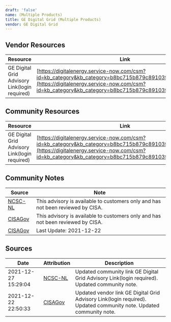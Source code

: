 ```yaml
---
draft: 'false'
name: (Multiple Products)
title: GE Digital Grid (Multiple Products)
vendor: GE Digital Grid
---
```


## Vendor Resources
| Resource | Link |
| --- | --- |
| GE Digital Grid Advisory Link(login required) | [https://digitalenergy.service-now.com/csm?id=kb_category&kb_category=b8bc715b879c89103f22a93e0ebb3585](https://digitalenergy.service-now.com/csm?id=kb_category&kb_category=b8bc715b879c89103f22a93e0ebb3585) |

## Community Resources
| Resource | Link |
| --- | --- |
| GE Digital Grid Advisory Link(login required) | [https://digitalenergy.service-now.com/csm?id=kb_category&kb_category=b8bc715b879c89103f22a93e0ebb3585](https://digitalenergy.service-now.com/csm?id=kb_category&kb_category=b8bc715b879c89103f22a93e0ebb3585) |

## Community Notes
| Source | Note |
| --- | --- |
| [NCSC-NL](https://github.com/NCSC-NL/log4shell/blob/main/software/README.md) | This advisory is available to customers only and has not been reviewed by CISA. |
| [CISAGov](https://raw.githubusercontent.com/cisagov/log4j-affected-db/develop/README.md) | This advisory is available to customers only and has not been reviewed by CISA. |
| [CISAGov](https://raw.githubusercontent.com/cisagov/log4j-affected-db/develop/README.md) | Last Update: 2021-12-22 |

## Sources
| Date | Attribution | Description |
| --- | --- | --- |
| 2021-12-27 15:29:04 | [NCSC-NL](https://github.com/NCSC-NL/log4shell/blob/main/software/README.md) | Updated community link GE Digital Grid Advisory Link(login required). Updated community note.  |
| 2021-12-22 22:50:33 | [CISAGov](https://raw.githubusercontent.com/cisagov/log4j-affected-db/develop/README.md) | Updated vendor link GE Digital Grid Advisory Link(login required). Updated community note. Updated community note.  |
